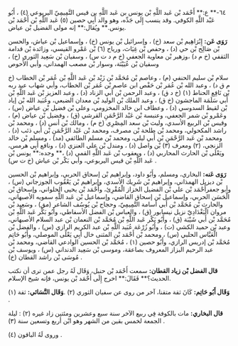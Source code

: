 ٦٤-** ع:** أَحْمَد بْن عَبد اللَّهِ بْن يونس بن عَبد اللَّهِ بن قيس التَّمِيمِيّ اليربوعي (٤) ، أَبُو عَبْد اللَّهِ الكوفي. وقد ينسب إِلَى جَدِّه، وهو والد أَبِي حصين (٥) عَبد اللَّهِ بْن أَحْمَد بْن يونس.** ويُقال:** إنه مولى الفضيل بْن عياض.

**رَوَى عَن:** إِبْرَاهِيم بْن سعد (خ) ، وإسرائيل بْن يونس (خ) ، وإسماعيل بْن عياش، والحسن بْن صَالِح بْن حي (د) ، وحفص بْن غِيَاث، ورياح (٦) بْن عَمْرو القيسي، وزائدة بْن قدامة الثقفي (خ م د) ،وزهير بْن معاوية الجعفي (خ م د ت س) ، وسفيان بْن سَعِيد الثوري (خ) ، وسفيان بْن عُيَيْنَة، وسوار بْن مصعب الهمداني، وأبي الأَحوص

سلام بْن سليم الحنفي (م) ، وعاصم بْن مُحَمَّد بْن زَيْد بْن عَبد اللَّهِ بْن عُمَر بْن الخطاب (خ م ق د) ، وعبد الله بْن عُمَر بْن حَفْص ابن عاصم بْن عُمَر بْن الخطاب، وأبي شهاب عبد ربه بْن نَافِع الحناط (١) (خ د ق) ، وعبد الرحمن بْن أَبي الزناد (د) ، وعبد العزيز بْن عَبد اللَّهِ بْن أَبي سَلَمَة الماجشون (خ ق) ، وعبد الملك بْن الوليد بْن معدان الضبعي، وعُبَيد الله بْن إياد بْن لقيط السدوسي (د) ، وعطاف ابن خالد المخزومي، وعلي بْن فضيل بْن عياض (س) ، وعَمْرو بْن شمر الجعفي، وعنبسة بْن عَبْد الرَّحْمَنِ القرشي (ق) ، وفضيل بْن عياض (م) ، وقيس بْن الربيع الأسدي، وليث بْن سعد المِصْرِي (خ م) ، ومالك بْن أنس (د) ، ومحمد بْن راشد المكحولي، ومحمد بْن طلحة بْن مصرف، ومحمد بْن عَبْد الرَّحْمَنِ بْن أَبي ذئب (د) ، ومحمد بْن عَبد الرَّحْمَنِ بْن أَبي ليلى، ومحمد بْن مسلم الطائفي (مد) ، ومسلم بْن خالد الزنجي، (٢) ومعرف (٣) بْن واصل (د) ، ومندل بْن علي العنزي (د) ، ونافع أَبِي هرمس، ويَعْلَى بْن الحارث المحاربي (د) ، ويعقوب بْن عَبد اللَّهِ القمي (د) ،** وجده:** يونس بْن عَبد اللَّهِ بْن قيس اليربوعي، وأبي بَكْر بْن عياش (خ ت س) .

**رَوَى عَنه:** البخاري، ومسلم، وأَبُو داود، وإبراهيم بْن إسحاق الحربي، وإبراهيم بْن الحسين بْن ديزيل الهمذاني، وإبراهيم بْن شَرِيك الأسدي، وإبراهيم بْن يَعْقُوب الجوزجاني (س) ، وأبو جعفرأَحْمَد بْن علي بْن الفضيل الخزاز الْمُقْرِئ، وأَحْمَد بْن يحيى الحلواني، وإسحاق بْن الْحَسَن الحربي، وإسماعيل بْن إسحاق القاضي، وإسماعيل بْن عَبد اللَّهِ سمويه الأصبهاني، والحارث بْن مُحَمَّد بْن أَبي أسامة التَّمِيمِيّ، وحجاج بْن يُوسُف الشاعر (مق) ، وسَعِيد بْن مروان الْبَغْدَادِيّ نزيل نيسابور (ق) ، والعباس بْن الفضل الأسفاطي، وأَبُو بَكْر عَبد اللَّهِ بْن مُحَمَّد بْن أَبي شَيْبَة (ق) ، وأَبُو بَكْر عَبد اللَّهِ بْن مُحَمَّد بْن النعمان بْن عبد السلام الأصبهاني، وعبد بْن حميد الكشي (ت) ، وأَبُو زُرْعَة عُبَيد اللَّهِ بْن عبد الكريم الرازي (س) ، والفضل بْن الْعَبَّاس الحلبي (س) ، ومحمد بْن أَحْمَد بْن المثنى خال أَبِي يَعْلَى الموصلي، وأَبُو حَاتِم مُحَمَّد بْن إدريس الرازي، وأَبُو حصين (١) ، مُحَمَّد بْن الحسين الوادعي القاضي، ومحمد بْن عبد الرحيم البزاز المعروف بصاعقة، وموسى بْن سَعِيد الدنداني (س) ، ويوسف بْن مُوسَى بْن راشد القطان (خ) .

**قال الفضل بْن زياد القطان:** سمعت أَحْمَد بْن حنبل، وَقَال لَهُ رجل عمن ترى أن نكتب الحديث؟** فَقَالَ:** اخرج إِلَى أَحْمَد بْن يونس، فإنه شيخ الإسلام.

**وَقَال أَبُو حَاتِم:** كَانَ ثقة متقنا، آخر من روى عن سفيان الثوري (٢) .**وَقَال النَّسَائي:** ثقة (١) .

**قال البخاري:** مات بالكوفة فِي ربيع الآخر سنة سبع وعشرين ومئتين زاد غيره (٢) : ليلة الجمعة لخمس بقين من الشهر وهو ابْن أربع وتسعين سنة (٣) .

وروى لَهُ الباقون (٤) .